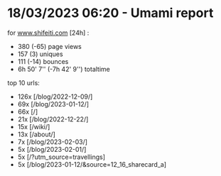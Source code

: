 # 18/03/2023 06:20 - Umami report
for www.shifeiti.com [24h] :

 - 380 (-65) page views
 - 157 (3) uniques
 - 111 (-14) bounces
 - 6h 50' 7'' (-7h 42' 9'') totaltime


top 10 urls:
 - 126x [/blog/2022-12-09/]
 - 69x [/blog/2023-01-12/]
 - 66x [/]
 - 21x [/blog/2022-12-22/]
 - 15x [/wiki/]
 - 13x [/about/]
 - 7x [/blog/2023-02-03/]
 - 5x [/blog/2023-02-01/]
 - 5x [/?utm_source=travellings]
 - 5x [/blog/2023-01-12/&source=12_16_sharecard_a]


